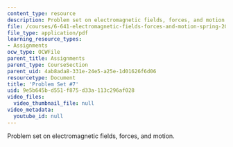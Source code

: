 ```yaml
---
content_type: resource
description: Problem set on electromagnetic fields, forces, and motion.
file: /courses/6-641-electromagnetic-fields-forces-and-motion-spring-2009/9e5b645bd551f875d33a113c296af028_MIT6_641s09_pset07.pdf
file_type: application/pdf
learning_resource_types:
- Assignments
ocw_type: OCWFile
parent_title: Assignments
parent_type: CourseSection
parent_uid: 4ab8ada8-331e-24e5-a25e-1d01626f6d06
resourcetype: Document
title: 'Problem Set #7'
uid: 9e5b645b-d551-f875-d33a-113c296af028
video_files:
  video_thumbnail_file: null
video_metadata:
  youtube_id: null
---
```

Problem set on electromagnetic fields, forces, and motion.

